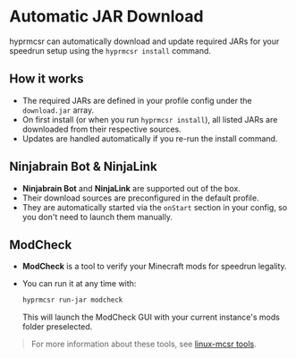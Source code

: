 # Automatic JAR Download

hyprmcsr can automatically download and update required JARs for your speedrun setup using the `hyprmcsr install` command.

## How it works

- The required JARs are defined in your profile config under the `download.jar` array.
- On first install (or when you run `hyprmcsr install`), all listed JARs are downloaded from their respective sources.
- Updates are handled automatically if you re-run the install command.

## Ninjabrain Bot & NinjaLink

- **Ninjabrain Bot** and **NinjaLink** are supported out of the box.
- Their download sources are preconfigured in the default profile.
- They are automatically started via the `onStart` section in your config, so you don't need to launch them manually.

## ModCheck

- **ModCheck** is a tool to verify your Minecraft mods for speedrun legality.
- You can run it at any time with:

  ```bash
  hyprmcsr run-jar modcheck
  ```

  This will launch the ModCheck GUI with your current instance's mods folder preselected.

> For more information about these tools, see [linux-mcsr tools](https://its-saanvi.github.io/linux-mcsr/tools.html).
